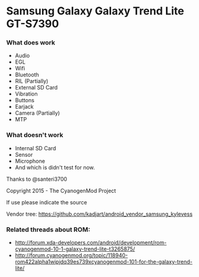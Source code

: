 Samsung Galaxy Galaxy Trend Lite GT-S7390
==============

### What does work
  - Audio
  - EGL
  - Wifi
  - Bluetooth
  - RIL (Partially)
  - External SD Card
  - Vibration
  - Buttons
  - Earjack
  - Camera (Partially)
  - MTP

### What doesn't work
  - Internal SD Card
  - Sensor
  - Microphone
  - And which is didn't test for now.

Thanks to @santeri3700

Copyright 2015 - The CyanogenMod Project

If use please indicate the source

Vendor tree: https://github.com/kadjart/android_vendor_samsung_kylevess

### Related threads about ROM:
  - http://forum.xda-developers.com/android/development/rom-cyanogenmod-10-1-galaxy-trend-lite-t3265875/
  - http://forum.cyanogenmod.org/topic/118940-rom422alpha1wipjdq39es739xcyanogenmod-101-for-the-galaxy-trend-lite/
